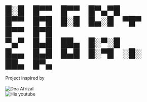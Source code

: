 # █░█ █▀▀ █▀▀ █▀▄▀█   █▀▀ █▀█ █░█ █▄░█ ▀█▀ █▀▀ █▀█ <br> ▀▄▀ █▄█ ██▄ █░▀░█   █▄▄ █▄█ █▄█ █░▀█ ░█░ ██▄ █▀▄


Project inspired by 
<br>
<br>
![Dea Afrizal](https://github.com/deaaprizal) 
<br>
![His youtube](https://youtube.com/deaafrizal)
